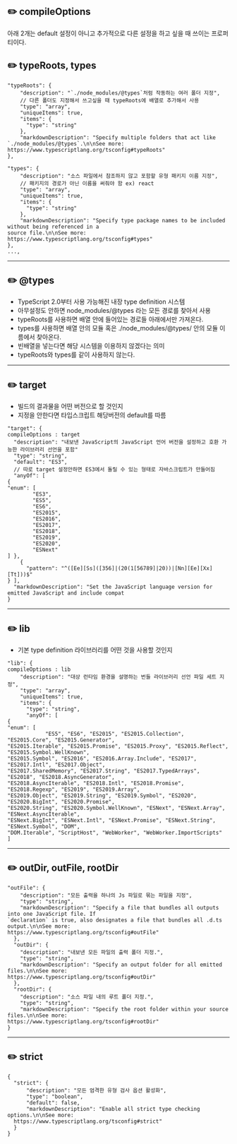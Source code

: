 ## :pencil2: compileOptions

아래 2개는 default 설정이 아니고 추가적으로 다른 설정을 하고 싶을 때 쓰이는 프로퍼티이다.

## :pencil2: typeRoots, types

```
"typeRoots": {
    "description": "`./node_modules/@types`처럼 작동하는 여러 폴더 지정",
    // 다른 폴더도 지정해서 쓰고싶을 때 typeRoots에 배열로 추가해서 사용
    "type": "array",
    "uniqueItems": true,
    "items": {
      "type": "string"
    },
    "markdownDescription": "Specify multiple folders that act like `./node_modules/@types`.\n\nSee more:
https://www.typescriptlang.org/tsconfig#typeRoots"
},

"types": {
    "description": "소스 파일에서 참조하지 않고 포함할 유형 패키지 이름 지정",
    // 패키지의 경로가 아닌 이름을 써줘야 함 ex) react
    "type": "array",
    "uniqueItems": true,
    "items": {
      "type": "string"
    },
    "markdownDescription": "Specify type package names to be included without being referenced in a
source file.\n\nSee more: https://www.typescriptlang.org/tsconfig#types"
},
...,
```

--------------------------------------------------------

## :pencil2: @types

- TypeScript 2.0부터 사용 가능해진 내장 type definition 시스템
- 아무설정도 안하면 node_modules/@types 라는 모든 경로를 찾아서 사용
- typeRoots를 사용하면 배열 안에 들어있는 경로들 아래에서만 가져온다.
- types를 사용하면 배열 안의 모듈 혹은 ./node_modules/@types/ 안의 모듈 이름에서 찾아온다.
- 빈배열을 넣는다면 해당 시스템을 이용하지 않겠다는 의미
- typeRoots와 types를 같이 사용하지 않는다.



--------------------------------------------------------

## :pencil2: target

- 빌드의 결과물을 어떤 버전으로 할 것인지
- 지정을 안한다면 타입스크립트 해당버전의 default를 따름

```
"target": {
compileOptions : target
  "description": "내보낸 JavaScript의 JavaScript 언어 버전을 설정하고 호환 가능한 라이브러리 선언을 포함"
  "type": "string",
  "default": "ES3",
  // 따로 target 설정안하면 ES3에서 돌릴 수 있는 형태로 자바스크립트가 만들어짐
  "anyOf": [
{
"enum": [
        "ES3",
        "ES5",
        "ES6",
        "ES2015",
        "ES2016",
        "ES2017",
        "ES2018",
        "ES2019",
        "ES2020",
        "ESNext"
] },
    {
      "pattern": "^([Ee][Ss]([356]|(20(1[56789]|20))|[Nn][Ee][Xx][Tt]))$"
} ],
  "markdownDescription": "Set the JavaScript language version for emitted JavaScript and include compat
}
```

--------------------------------------------------------

## :pencil2: lib

- 기본 type definition 라이브러리를 어떤 것을 사용할 것인지

```
"lib": {
compileOptions : lib
    "description": "대상 런타임 환경을 설명하는 번들 라이브러리 선언 파일 세트 지정",
    "type": "array",
    "uniqueItems": true,
    "items": {
      "type": "string",
      "anyOf": [
{
"enum": [
            "ES5", "ES6", "ES2015", "ES2015.Collection", "ES2015.Core", "ES2015.Generator",
"ES2015.Iterable", "ES2015.Promise", "ES2015.Proxy", "ES2015.Reflect", "ES2015.Symbol.WellKnown",
"ES2015.Symbol", "ES2016", "ES2016.Array.Include", "ES2017", "ES2017.Intl", "ES2017.Object",
"ES2017.SharedMemory", "ES2017.String", "ES2017.TypedArrays", "ES2018", "ES2018.AsyncGenerator",
"ES2018.AsyncIterable", "ES2018.Intl", "ES2018.Promise", "ES2018.Regexp", "ES2019", "ES2019.Array",
"ES2019.Object", "ES2019.String", "ES2019.Symbol", "ES2020", "ES2020.BigInt", "ES2020.Promise",
"ES2020.String", "ES2020.Symbol.WellKnown", "ESNext", "ESNext.Array", "ESNext.AsyncIterable",
"ESNext.BigInt", "ESNext.Intl", "ESNext.Promise", "ESNext.String", "ESNext.Symbol", "DOM",
"DOM.Iterable", "ScriptHost", "WebWorker", "WebWorker.ImportScripts"
]
```

--------------------------------------------------------

## :pencil2: outDir, outFile, rootDir

```
"outFile": {
    "description": "모든 출력을 하나의 Js 파일로 묶는 파일을 지정",
    "type": "string",
    "markdownDescription": "Specify a file that bundles all outputs into one JavaScript file. If
`declaration` is true, also designates a file that bundles all .d.ts output.\n\nSee more:
https://www.typescriptlang.org/tsconfig#outFile"
  },
  "outDir": {
    "description": "내보낸 모든 파일의 출력 폴더 지정.",
    "type": "string",
    "markdownDescription": "Specify an output folder for all emitted files.\n\nSee more:
https://www.typescriptlang.org/tsconfig#outDir"
  },
  "rootDir": {
    "description": "소스 파일 내의 루트 폴더 지정.",
    "type": "string",
    "markdownDescription": "Specify the root folder within your source files.\n\nSee more:
https://www.typescriptlang.org/tsconfig#rootDir"
}
```

--------------------------------------------------------

## :pencil2: strict

```
{
  "strict": {
      "description": "모든 엄격한 유형 검사 옵션 활성화",
      "type": "boolean",
      "default": false,
      "markdownDescription": "Enable all strict type checking options.\n\nSee more:
  https://www.typescriptlang.org/tsconfig#strict"
  }
}
```
